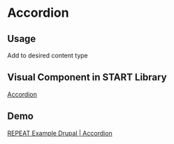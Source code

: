 # Accordion
## Usage
Add to desired content type

## Visual Component in START Library
[Accordion](https://xd.adobe.com/view/3e3d33a0-4a2c-4dc5-520a-216177e06457-480c/screen/ae96093b-426b-4e57-bc27-c4f8271fc0d3/)

## Demo
[REPEAT Example Drupal | Accordion](https://test-repeat-example-drupal.pantheonsite.io/accordion)
